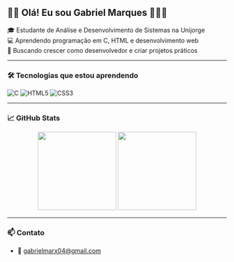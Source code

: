 ## 👋🏾 Olá! Eu sou Gabriel Marques 👨🏾‍💻

🎓 Estudante de Análise e Desenvolvimento de Sistemas na Unijorge  
💻 Aprendendo programação em C, HTML e desenvolvimento web  
🚀 Buscando crescer como desenvolvedor e criar projetos práticos

---

### 🛠️ Tecnologias que estou aprendendo
![C](https://img.shields.io/badge/C-A8B9CC?style=for-the-badge&logo=c&logoColor=white)
![HTML5](https://img.shields.io/badge/HTML5-E34F26?style=for-the-badge&logo=html5&logoColor=white)
![CSS3](https://img.shields.io/badge/CSS3-1572B6?style=for-the-badge&logo=css3&logoColor=white)

---

### 📈 GitHub Stats
<div align="center">
  <img height="180em" src="https://github-readme-stats.vercel.app/api?username=Gabriel2k156&show_icons=true&theme=tokyonight"/>
  <img height="180em" src="https://github-readme-stats.vercel.app/api/top-langs/?username=Gabriel2k156&layout=compact&theme=tokyonight"/>
</div> 

---

### 📫 Contato
- 📧 gabrielmarx04@gmail.com
